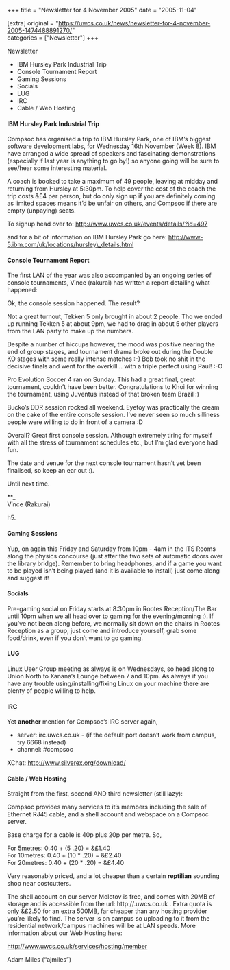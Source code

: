 +++
title = "Newsletter for 4 November 2005"
date = "2005-11-04"

[extra]
original = "https://uwcs.co.uk/news/newsletter-for-4-november-2005-1474488891270/"    
categories = ["Newsletter"]
+++

Newsletter

  - IBM Hursley Park Industrial Trip
  - Console Tournament Report
  - Gaming Sessions
  - Socials
  - LUG
  - IRC
  - Cable / Web Hosting

#### IBM Hursley Park Industrial Trip

Compsoc has organised a trip to IBM Hursley Park, one of IBM’s biggest software development labs, for Wednesday 16th November (Week 8). IBM have arranged a wide spread of speakers and fascinating demonstrations (especially if last year is anything to go by\!) so anyone going will be sure to see/hear some interesting material.

A coach is booked to take a maximum of 49 people, leaving at midday and returning from Hursley at 5:30pm. To help cover the cost of the coach the trip costs &£4 per person, but do only sign up if you are definitely coming as limited spaces means it’d be unfair on others, and Compsoc if there are empty (unpaying) seats.

To signup head over to: http://www.uwcs.co.uk/events/details/?id=497

and for a bit of information on IBM Hursley Park go here: http://www-5.ibm.com/uk/locations/hursley\_details.html

#### Console Tournament Report

The first LAN of the year was also accompanied by an ongoing series of console tournaments, Vince (rakurai) has written a report detailing what happened:

Ok, the console session happened. The result?

Not a great turnout, Tekken 5 only brought in about 2 people. Tho we ended up running Tekken 5 at about 9pm, we had to drag in about 5 other players from the LAN party to make up the numbers.

Despite a number of hiccups however, the mood was positive nearing the end of group stages, and tournament drama broke out during the Double KO stages with some really intense matches :-) Bob took no shit in the decisive finals and went for the overkill… with a triple perfect using Paul\! :-O

Pro Evolution Soccer 4 ran on Sunday. This had a great final, great tournament, couldn’t have been better. Congratulations to Khoi for winning the tournament, using Juventus instead of that broken team Brazil :)

Bucko’s DDR session rocked all weekend. Eyetoy was practically the cream on the cake of the entire console session. I’ve never seen so much silliness people were willing to do in front of a camera :D

Overall? Great first console session. Although extremely tiring for myself with all the stress of tournament schedules etc., but I’m glad everyone had fun.

The date and venue for the next console tournament hasn’t yet been finalised, so keep an ear out :).

Until next time.

**\_  
Vince (Rakurai)

h5.

#### Gaming Sessions

Yup, on again this Friday and Saturday from 10pm - 4am in the ITS Rooms along the physics concourse (just after the two sets of automatic doors over the library bridge). Remember to bring headphones, and if a game you want to be played isn’t being played (and it is available to install) just come along and suggest it\!

#### Socials

Pre-gaming social on Friday starts at 8:30pm in Rootes Reception/The Bar until 10pm when we all head over to gaming for the evening/morning :). If you’ve not been along before, we normally sit down on the chairs in Rootes Reception as a group, just come and introduce yourself, grab some food/drink, even if you don’t want to go gaming.

#### LUG

Linux User Group meeting as always is on Wednesdays, so head along to Union North to Xanana’s Lounge between 7 and 10pm. As always if you have any trouble using/installing/fixing Linux on your machine there are plenty of people willing to help.

#### IRC

Yet **another** mention for Compsoc’s IRC server again,

  - server: irc.uwcs.co.uk - (if the default port doesn’t work from campus, try 6668 instead)
  - channel: \#compsoc

XChat: http://www.silverex.org/download/

#### Cable / Web Hosting

Straight from the first, second AND third newsletter (still lazy):

Compsoc provides many services to it’s members including the sale of Ethernet RJ45 cable, and a shell account and webspace on a Compsoc server.

Base charge for a cable is 40p plus 20p per metre. So,

For 5metres: 0.40 + (5 .20) = &£1.40  
For 10metres: 0.40 + (10 \* .20) = &£2.40  
For 20metres: 0.40 + (20 \* .20) = &£4.40

Very reasonably priced, and a lot cheaper than a certain **reptilian** sounding shop near costcutters.

The shell account on our server Molotov is free, and comes with 20MB of storage and is accessible from the url: http://.uwcs.co.uk . Extra quota is only &£2.50 for an extra 500MB, far cheaper than any hosting provider you’re likely to find. The server is on campus so uploading to it from the residential network/campus machines will be at LAN speeds. More information about our Web Hosting here:

http://www.uwcs.co.uk/services/hosting/member

Adam Miles (“ajmiles”)
